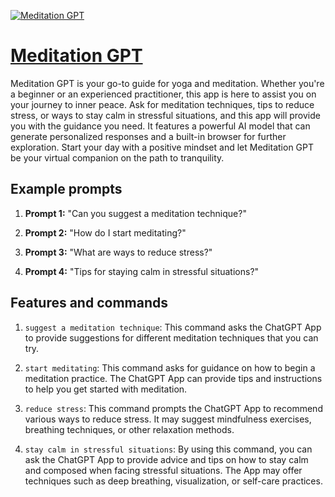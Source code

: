 [![Meditation GPT](https://files.oaiusercontent.com/file-Ggz66Bwqcriope8tKbH37Ws1?se=2123-10-18T01%3A51%3A23Z&sp=r&sv=2021-08-06&sr=b&rscc=max-age%3D31536000%2C%20immutable&rscd=attachment%3B%20filename%3Da12cf49d-0a74-4c0c-a1b5-697dffcc04c1.png&sig=7%2BtVnFIyCaBQkSsulStDFavZqJm4sy1tcUTrgz4hVmE%3D)](https://chat.openai.com/g/g-M2PpfyzUg-meditation-gpt)

# [Meditation GPT](https://chat.openai.com/g/g-M2PpfyzUg-meditation-gpt)

Meditation GPT is your go-to guide for yoga and meditation. Whether you're a beginner or an experienced practitioner, this app is here to assist you on your journey to inner peace. Ask for meditation techniques, tips to reduce stress, or ways to stay calm in stressful situations, and this app will provide you with the guidance you need. It features a powerful AI model that can generate personalized responses and a built-in browser for further exploration. Start your day with a positive mindset and let Meditation GPT be your virtual companion on the path to tranquility.

## Example prompts

1. **Prompt 1:** "Can you suggest a meditation technique?"

2. **Prompt 2:** "How do I start meditating?"

3. **Prompt 3:** "What are ways to reduce stress?"

4. **Prompt 4:** "Tips for staying calm in stressful situations?"

## Features and commands

1. `suggest a meditation technique`: This command asks the ChatGPT App to provide suggestions for different meditation techniques that you can try.

2. `start meditating`: This command asks for guidance on how to begin a meditation practice. The ChatGPT App can provide tips and instructions to help you get started with meditation.

3. `reduce stress`: This command prompts the ChatGPT App to recommend various ways to reduce stress. It may suggest mindfulness exercises, breathing techniques, or other relaxation methods.

4. `stay calm in stressful situations`: By using this command, you can ask the ChatGPT App to provide advice and tips on how to stay calm and composed when facing stressful situations. The App may offer techniques such as deep breathing, visualization, or self-care practices.